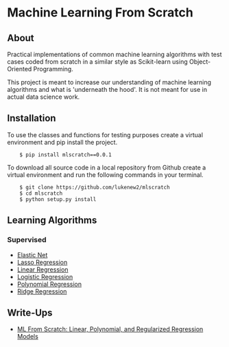 # Machine Learning From Scratch 

## About

Practical implementations of common machine learning algorithms with test
cases coded from scratch in a similar style as Scikit-learn using 
Object-Oriented Programming.

This project is meant to increase our understanding of machine learning
algorithms and what is  'underneath the hood'. It is not meant for use
in actual data science work.  

## Installation
To use the classes and functions for testing purposes create a virtual
environment and pip install the project.  
```
    $ pip install mlscratch==0.0.1
```
To download all source code in a local repository from Github create a virtual
environment and run the following commands in your terminal.

```
    $ git clone https://github.com/lukenew2/mlscratch
    $ cd mlscratch
    $ python setup.py install
```

## Learning Algorithms
### Supervised
- [Elastic Net](mlscratch/supervised/regression.py)
- [Lasso Regression](mlscratch/supervised/regression.py)
- [Linear Regression](mlscratch/supervised/regression.py)
- [Logistic Regression](mlscratch/supervised/logistic.py)
- [Polynomial Regression](mlscratch/utils/preprocessing.py)
- [Ridge Regression](mlscratch/supervised/regression.py)

## Write-Ups
- [ML From Scratch: Linear, Polynomial, and Regularized Regression Models](https://towardsdatascience.com/ml-from-scratch-linear-polynomial-and-regularized-regression-models-725672336076)

